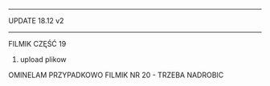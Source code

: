 ****************************
UPDATE 18.12 v2
***************************

FILMIK CZĘŚĆ 19

1) upload plikow 

OMINELAM PRZYPADKOWO FILMIK NR 20 - TRZEBA NADROBIC
